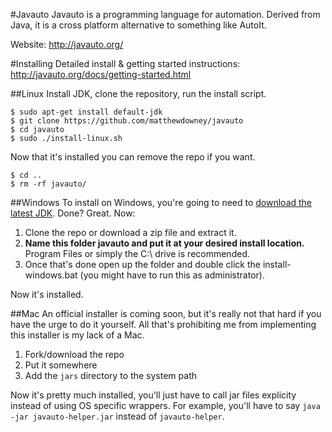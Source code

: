 #Javauto
Javauto is a programming language for automation. Derived from Java, it is a cross platform alternative to something like AutoIt.

Website: http://javauto.org/

#Installing
Detailed install & getting started instructions: http://javauto.org/docs/getting-started.html

##Linux
Install JDK, clone the repository, run the install script.
```
$ sudo apt-get install default-jdk
$ git clone https://github.com/matthewdowney/javauto
$ cd javauto
$ sudo ./install-linux.sh
```

Now that it's installed you can remove the repo if you want.
```
$ cd ..
$ rm -rf javauto/
```

##Windows
To install on Windows, you're going to need to [download the latest JDK](http://www.oracle.com/technetwork/java/javase/downloads/index.html).
Done? Great. Now:

1. Clone the repo or download a zip file and extract it.
2. **Name this folder javauto and put it at your desired install location.** Program Files or simply the C:\ drive is recommended. 
3. Once that's done open up the folder and double click the install-windows.bat (you might have to run this as administrator).

Now it's installed.

##Mac
An official installer is coming soon, but it's really not that hard if you have the urge to do it yourself. All that's prohibiting me from implementing this installer is my lack of a Mac.

1. Fork/download the repo
2. Put it somewhere
3. Add the `jars` directory to the system path

Now it's pretty much installed, you'll just have to call jar files explicity instead of using OS specific wrappers. For example, you'll have to say `java -jar javauto-helper.jar` instead of `javauto-helper`.
